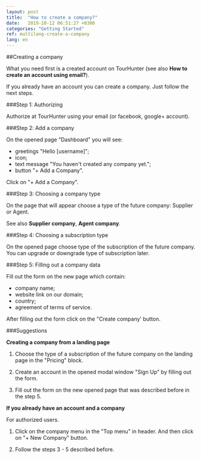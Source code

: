 ```yaml
---
layout: post
title:  "How to create a company?"
date:   2019-10-12 06:51:27 +0300
categories: "Getting Started"
ref: multilang-create-a-company
lang: en
---
```


##Creating a company

What you need first is a created account on TourHunter (see also **How to create an account using email?**). 

If you already have an account you can create a company. Just follow the next steps.

###Step 1: Authorizing

Authorize at TourHunter using your email (or facebook, google+ account).

###Step 2: Add a company

On the opened page "Dashboard"  you will see:
* greetings "Hello [username]";
* icon;
* text message "You haven't created any company yet.";
* button "+ Add a Company".

Click on "+ Add a Company".

###Step 3: Choosing a company type

On the page that will appear choose a type of the future company: Supplier or Agent. 

See also **Supplier company**, **Agent company**.

###Step 4: Choosing a subscription type

On the opened page choose type of the subscription of the future company. You can upgrade or downgrade type of subscription later.

###Step 5: Filling out a company data
 
Fill out the form on the new page which contain:
* company name;
* website link on our domain;
* country;
* agreement of terms of service.

After filling out the form click on the "Create company' button.

###Suggestions

**Creating a company from a landing page**

1. Choose the type of a subscription of the future company on the landing page in the "Pricing" block. 

2. Create an account in the opened modal window "Sign Up" by filling out the form.

3. Fill out the form on the new opened page that was described before in the step 5.

**If you already have an account and a company**

For authorized users. 

1. Click on the company menu in the "Top menu" in header. And then click on "+ New Company" button.

2. Follow the steps 3 - 5 described before.

